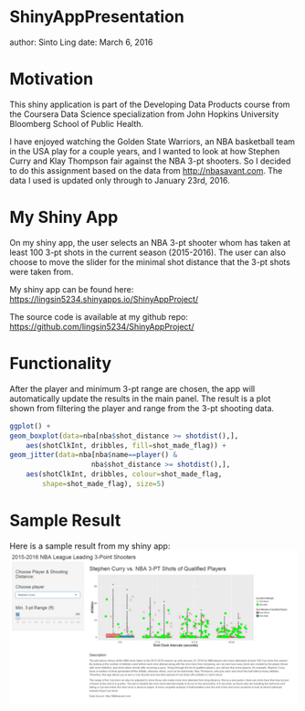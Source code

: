 ShinyAppPresentation
========================================================
author: Sinto Ling
date: March 6, 2016

Motivation
========================================================
This shiny application is part of the Developing Data
Products course from the Coursera Data Science 
specialization from John Hopkins University Bloomberg 
School of Public Health. 

I have enjoyed watching the Golden State Warriors, an
NBA basketball team in the USA play for a couple years,
and I wanted to look at how Stephen Curry and Klay 
Thompson fair against the NBA 3-pt shooters. So I
decided to do this assignment based on the data from
http://nbasavant.com. The data I used is updated only 
through to January 23rd, 2016.

My Shiny App
========================================================
On my shiny app, the user selects an NBA 3-pt shooter
whom has taken at least 100 3-pt shots in the current 
season (2015-2016). The user can also choose to move the
slider for the minimal shot distance that the 3-pt shots
were taken from. 

My shiny app can be found here:
https://lingsin5234.shinyapps.io/ShinyAppProject/

The source code is available at my github repo:
https://github.com/lingsin5234/ShinyAppProject/

Functionality
========================================================
After the player and minimum 3-pt range are chosen,
the app will automatically update the results in the
main panel. The result is a plot shown from filtering
the player and range from the 3-pt shooting data.


```r
ggplot() + 
geom_boxplot(data=nba[nba$shot_distance >= shotdist(),], 
    aes(shotClkInt, dribbles, fill=shot_made_flag)) +
geom_jitter(data=nba[nba$name==player() & 
                    nba$shot_distance >= shotdist(),], 
    aes(shotClkInt, dribbles, colour=shot_made_flag, 
        shape=shot_made_flag), size=5)
```

Sample Result
========================================================
Here is a sample result from my shiny app:
![image of shinyapp](shinyapppreview.jpg)
